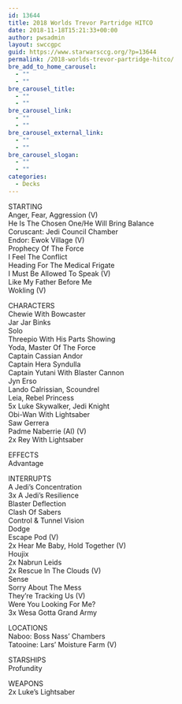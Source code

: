 ```yaml
---
id: 13644
title: 2018 Worlds Trevor Partridge HITCO
date: 2018-11-18T15:21:33+00:00
author: pwsadmin
layout: swccgpc
guid: https://www.starwarsccg.org/?p=13644
permalink: /2018-worlds-trevor-partridge-hitco/
bre_add_to_home_carousel:
  - ""
  - ""
bre_carousel_title:
  - ""
  - ""
bre_carousel_link:
  - ""
  - ""
bre_carousel_external_link:
  - ""
  - ""
bre_carousel_slogan:
  - ""
  - ""
categories:
  - Decks
---
```

STARTING  
Anger, Fear, Aggression (V)  
He Is The Chosen One/He Will Bring Balance  
Coruscant: Jedi Council Chamber  
Endor: Ewok Village (V)  
Prophecy Of The Force  
I Feel The Conflict  
Heading For The Medical Frigate  
I Must Be Allowed To Speak (V)  
Like My Father Before Me  
Wokling (V)

CHARACTERS  
Chewie With Bowcaster  
Jar Jar Binks  
Solo  
Threepio With His Parts Showing  
Yoda, Master Of The Force  
Captain Cassian Andor  
Captain Hera Syndulla  
Captain Yutani With Blaster Cannon  
Jyn Erso  
Lando Calrissian, Scoundrel  
Leia, Rebel Princess  
5x Luke Skywalker, Jedi Knight  
Obi-Wan With Lightsaber  
Saw Gerrera  
Padme Naberrie (AI) (V)  
2x Rey With Lightsaber

EFFECTS  
Advantage

INTERRUPTS  
A Jedi&#8217;s Concentration  
3x A Jedi&#8217;s Resilience  
Blaster Deflection  
Clash Of Sabers  
Control & Tunnel Vision  
Dodge  
Escape Pod (V)  
2x Hear Me Baby, Hold Together (V)  
Houjix  
2x Nabrun Leids  
2x Rescue In The Clouds (V)  
Sense  
Sorry About The Mess  
They&#8217;re Tracking Us (V)  
Were You Looking For Me?  
3x Wesa Gotta Grand Army

LOCATIONS  
Naboo: Boss Nass&#8217; Chambers  
Tatooine: Lars&#8217; Moisture Farm (V)

STARSHIPS  
Profundity

WEAPONS  
2x Luke&#8217;s Lightsaber